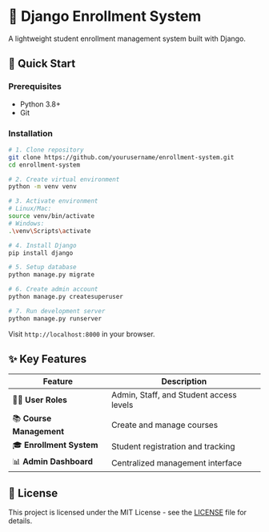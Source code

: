 # 📝 Django Enrollment System

A lightweight student enrollment management system built with Django.

## 🚀 Quick Start

### Prerequisites
- Python 3.8+
- Git

### Installation
```bash
# 1. Clone repository
git clone https://github.com/yourusername/enrollment-system.git
cd enrollment-system

# 2. Create virtual environment
python -m venv venv

# 3. Activate environment
# Linux/Mac:
source venv/bin/activate
# Windows:
.\venv\Scripts\activate

# 4. Install Django
pip install django

# 5. Setup database
python manage.py migrate

# 6. Create admin account
python manage.py createsuperuser

# 7. Run development server
python manage.py runserver
```

Visit `http://localhost:8000` in your browser.

## ✨ Key Features
| Feature | Description |
|---------|-------------|
| 👨‍💼 **User Roles** | Admin, Staff, and Student access levels |
| 📚 **Course Management** | Create and manage courses |
| 🎓 **Enrollment System** | Student registration and tracking |
| 📊 **Admin Dashboard** | Centralized management interface |
 

## 📜 License
This project is licensed under the MIT License - see the [LICENSE](LICENSE) file for details.
```
